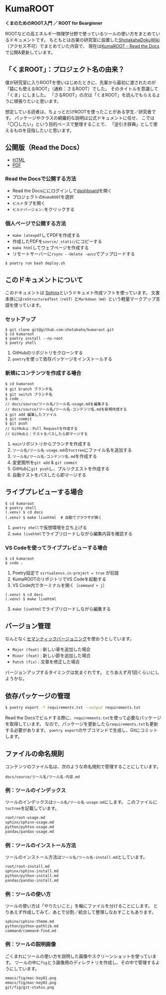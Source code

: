 # KumaROOT

**くまのためのROOT入門 ／ ROOT for Bearginner**

ROOTなどの高エネルギー物理学分野で使っているツールの使い方をまとめているドキュメントです。
もともとは古巣の研究室に設置した[ShotakahaDokuWiki](https://www-he.scphys.kyoto-u.ac.jp/member/shotakaha/dokuwiki/doku.php)（アクセス不可）でまとめていた内容で、
現在は[KumaROOT - Read the Docs](https://kumaroot.readthedocs.io/ja/latest/)で公開&更新しています。

## 「くまROOT」：プロジェクト名の由来？

僕が研究室に入りROOTを使いはじめたときに、先輩から最初に渡されたのが「猿にも使えるROOT」（通称：さるROOT）でした。
そのタイトルを意識して「くま」にしました。
「さるROOT」の次は「くまROOT」を読んでもらえるように頑張りたいと思います。

想定している読者は、ちょっとだけROOTを使ったことがある学生／研究者です。
パッケージやクラスの網羅的な説明は公式ドキュメントに任せ、
こでは「〇〇したい」という目的ベースで整理することで、
「逆引き辞典」として使えるものを目指したいと思います。

## 公開版（Read the Docs）

- [HTML](https://kumaroot.readthedocs.org)
- [PDF](https://readthedocs.org/projects/kumaroot/downloads/)

### Read the Docsで公開する方法

- Read the Docsににログインして[dashboard](https://readthedocs.org/dashboard/)を開く
- プロジェクトの``KumaROOT``を選択
- ``ビルド``タブを開く
- ``ビルドバージョン:``をクリックする

### 個人ページで公開する方法

- ``make latexpdf``してPDFを作成する
- 作成したPDFを``source/_static/``にコピーする
- ``make html``してウェブページを作成する
- リモートサーバーに``rsync --delete -auvz``でアップロードする

```console
$ poetry run bash deploy.sh
```

## このドキュメントについて

このドキュメントは
[Sphinx](https://sphinx-users.jp)というドキュメト作成ソフトを使っています。
文書本体には``reStructuredText（reST）``と``Markdown（md）``という軽量マークアップ言語を使っています。

### セットアップ

```console
$ git clone git@github.com:shotakaha/kumaroot.git
$ cd kumaroot
$ poetry install --no-root
$ poetry shell
```

1. GitHubのリポジトリをクローンする
2. ``poetry``を使って依存パッケージをインストールする

### 新規にコンテンツを作成する場合

```console
$ cd kumaroot
$ git branch ブランチ名
$ git switch ブランチ名
$ code .
// docs/source/ツール名/ツール名-usage.mdを編集する
// docs/source/ツール名/ツール名-コンテンツ名.mdを新規作成する
$ git add 編集したファイル
$ git commit
$ git push
// GitHub上：Pull Requestを作成する
// GitHub上：テストをパスしたら即マージする
```

1. ``main``リポジトリからブランチを作成する
2. ``ツール名/ツール名-usage.md``の``toctree``にファイル名を追加する
3. ``ツール名/ツール名-コンテンツ名.md``を作成する
4. 変更箇所を``git add`` & ``git commit``
5. GitHubに``git push``し、プルリクエストを作成する
6. 自動テストをパスしたら即マージする

## ライブプレビューする場合

```console
$ cd kumaroot
$ poetry shell
(.venv) $ cd docs
(.venv) $ make livehtml  # 自動でブラウザが開く
```

1. ``poetry shell``で仮想環境を立ち上げる
2. ``make livehtml``でライブリロードしながら編集内容を確認する

### VS Codeを使ってライブプレビューする場合

```console
$ cd kumaroot
$ code .
```

1. Poetry設定で ``virtualenvs.in-project = true`` が前提
2. KumaROOTのリポジトリでVS Codeを起動する
3. VS Code内でターミナルを開く（``command + j``）

```console
(.venv) $ cd docs
(.venv) $ make livehtml
```

3. ``make livehtml``でライブリロードしながら編集する

## バージョン管理

なんとなく[セマンティックバージョニング](https://semver.org/lang/ja/)を使おうとしています。

- ``Major (feat)`` : 新しい章を追加した場合
- ``Minor (feat)`` : 新しい節を追加した場合
- ``Patch (fix)`` : 文章を修正した場合

バージョンアップするタイミングは気まぐれです。
とりあえず月1回くらいにしようかな。

## 依存パッケージの管理

```bash
$ poetry export -f requirements.txt --output requirements.txt
```

Read the Docsでビルドする際に、``requirements.txt``を使って必要なパッケージを取得しています。
なので、パッケージを更新したら``requirements.txt``も更新する必要があります。
``poetry export``のサブコマンドで生成し、Gitにコミットします。

## ファイルの命名規則

コンテンツのファイル名は、次のような命名規則で管理することにしています。

```text
docs/source/ツール名/ツール名-内容.md
```

### 例：ツールのインデックス

ツールのインデックスは``ツール名/ツール名-usage.md``にします。
このファイルに``toctree``を記載しています。

```md
root/root-usage.md
sphinx/sphinx-usage.md
python/pyhton-usage.md
pandas/pandas-usage.md
```

### 例：ツールのインストール方法

ツールのインストール方法は``ツール名/ツール名-install.md``としています。

```md
root/root-install.md
sphinx/sphinx-install.md
python/python-install.md
pandas/pandas-install.md
```

### 例：ツールの使い方

ツールの使い方は「やりたいこと」を軸にファイルを分けることにします。
とりあえず作成してみて、あとで分割／統合して整理しなおすこともあります。

```md
sphinx/sphinx-theme.md
python/python-pathlib.md
command/command-find.md
```

### 例：ツールの説明画像

ごくまれにツールの使い方を説明した画像やスクリーンショットを使っています。
ツールの中に``fig``とう画像用のディレクトリを作成し、その中で管理するようにしています。

```md
emacs/fig/mac-key01.png
emacs/fig/mac-key02.png
git/fig/git-status.png
```
